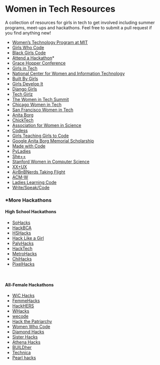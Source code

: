 <h1>Women in Tech Resources</h1>
<p> A collection of resources for girls in tech to get involved including summer programs, meet-ups and hackathons. Feel free to submit a pull request if you find anything new!</p>

<ul>
  <li><a href="http://wtp.mit.edu/">Women’s Technology Program at MIT</a></li>
  <li><a href="https://girlswhocode.com/summer-immersion-programs/">Girls Who Code</a></li>
  <li><a href="http://www.blackgirlscode.com/">Black Girls Code</a></li>
  <li><a href="https://mlh.io/seasons/na-2018/events">Attend a Hackathon</a>*</li>
  <li><a href="https://ghc.anitab.org/">Grace Hopper Conference</a></li>
  <li><a href="http://girlsintech.org/#home">Girls in Tech</a></li>
  <li><a href="https://www.ncwit.org/project/aspireit-k-12-outreach-program">National Center for Women and Information Technology</a></li>
  <li><a href="https://www.builtbygirls.com/">Built By Girls</a></li>
  <li><a href="https://www.girldevelopit.com/">Girls Develop It</a></li>
  <li><a href="https://djangogirls.org/portlandme/">Django Girls</a></li>
  <li><a href="http://www.techgirlz.org/">Tech Girlz</a></li>
  <li><a href="http://womenintechsummit.net/">The Women in Tech Summit</a></li>
  <li><a href="https://www.meetup.com/Chicago-WomenTech/">Chicago Women in Tech</a></li>
  <li><a href="https://www.meetup.com/SanFranciscoWomenandDiversityInTech/">San Francisco Women in Tech</a></li>
  <li><a href="https://anitab.org/">Anita Borg</a></li>
  <li><a href="https://chicktech.org/">ChickTech</a></li>
  <li><a href="https://www.awis.org/">Association for Women in Science</a></li>
  <li><a href="http://www.codess.net/">Codess</a></li>
  <li><a href="http://www.girlsteachinggirlstocode.org/">Girls Teaching Girls to Code</a></li>
  <li><a href="https://www.womentechmakers.com/scholars">Google Anita Borg Memorial Scholarship</a></li>
  <li><a href="https://www.madewithcode.com/">Made with Code</a></li>
  <li><a href="http://www.pyladies.com/">PyLadies</a></li>
  <li><a href="http://www.sheplusplus.com/">She++</a></li>
  <li><a href="http://web.stanford.edu/group/wics/">Stanford Women in Computer Science</a></li>
  <li><a href="http://www.xxux.org/">XX+UX</a></li>
  <li><a href="http://airbnb.io/events/taking-flight/">AirBnBNerds Taking Flight</a></li>
  <li><a href="https://women.acm.org/">ACM-W</a></li>
  <li><a href="http://ladieslearningcode.com">Ladies Learning Code</a></li>
  <li><a href="http://www.writespeakcode.com/">Write/Speak/Code</a></li>
</ul>

<h3>*More Hackathons</h3>
<h4>High School Hackathons</h4>
<ul>
  <li><a href="https://www.sohacks.com/">SoHacks</a></li>
  <li><a href="https://hackbca.com/">HackBCA</a></li>
  <li><a href="https://www.hshacks.com/">HSHacks</a></li>
  <li><a href="https://hacklikeagirl.weebly.com/">Hack Like a Girl</a></li>
  <li><a href="http://palyhacks.io/">PalyHacks</a></li>
  <li><a href="http://hacktech.io/">HackTech</a></li>
  <li><a href="http://metrohacks.co/">MetroHacks</a></li>
  <li><a href="http://chicagohacks.tech/">ChiHacks</a></li>
  <li><a href="http://pixelhacks.com/">PixelHacks</a></li>
</ul>
<br>
<h4>All-Female Hackathons</h4>
<ul>
  <li><a href="https://wichacks.io/">WiC Hacks</a></li>
  <li><a href="http://femmehacks.io/">FemmeHacks</a></li>
  <li><a href="http://hackhers.us/">HackHERS</a></li>
  <li><a href="http://wellesleyhacks.org/">WHacks</a></li>
  <li><a href="http://www.wecodeharvard.com/">wecode</a></li>
  <li><a href="http://www.hackthepatriarchy.com/">Hack the Patriarchy</a></li>
  <li><a href="https://www.eventbrite.com/e/women-who-code-silicon-valley-hackathon-2017-tickets-37983282019">Women Who Code</a></li>
  <li><a href="https://www.ncsudiamondhacks.com/">Diamond Hacks</a></li>
  <li><a href="http://sisterhacks.co/">Sister Hacks</a></li>
  <li><a href="http://athenahacks.com/">Athena Hacks</a></li>
  <li><a href="http://buildher.io/">BUILDher</a></li>
  <li><a href="http://gotechnica.org/">Technica</a></li>
  <li><a href="http://pearlhacks.com/">Pearl hacks</a></li>
</ul>
